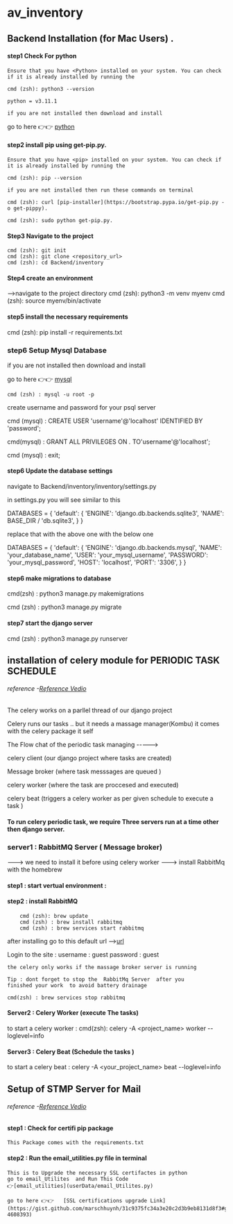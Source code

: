 # av_inventory

## Backend Installation (for Mac Users) . 

#### step1 Check For python 

    Ensure that you have <Python> installed on your system. You can check if it is already installed by running the 

    cmd (zsh): python3 --version

    python = v3.11.1

    if you are not installed then download and install 

  go to here 👉👉   [python](https://www.python.org/downloads/macos/)


#### step2 install pip using get-pip.py.
    Ensure that you have <pip> installed on your system. You can check if it is already installed by running the 

    cmd (zsh): pip --version 

    if you are not installed then run these commands on terminal 

    cmd (zsh): curl [pip-installer](https://bootstrap.pypa.io/get-pip.py -o get-pippy). 

    cmd (zsh): sudo python get-pip.py. 

#### Step3 Navigate to the project 
    cmd (zsh): git init
    cmd (zsh): git clone <repository_url>
    cmd (zsh): cd Backend/inventory

#### Step4 create an environment 
-->navigate to the project directory 
cmd (zsh): python3 -m venv myenv
cmd (zsh): source myenv/bin/activate

#### step5 install the necessary requirements

cmd (zsh): pip install -r requirements.txt

### step6 Setup Mysql Database

 if you are not installed <mysql> then download and install

 go to here 👉👉 [mysql](https://dev.mysql.com/downloads/mysql/ )

    cmd (zsh) : mysql -u root -p

 create username and password for your psql server

  cmd (mysql) : CREATE USER 'username'@'localhost' IDENTIFIED BY 'password';

  cmd(mysql) : GRANT ALL PRIVILEGES ON *.* TO'username'@'localhost';

  cmd (mysql) : exit;

#### step6 Update the database settings
 navigate to  Backend/inventory/inventory/settings.py

in settings.py you will see similar to this 

 DATABASES = {
    'default': {
        'ENGINE': 'django.db.backends.sqlite3',
        'NAME': BASE_DIR / 'db.sqlite3',
    }
}

replace that with the above one with the below one 

DATABASES = {
    'default': {
        'ENGINE': 'django.db.backends.mysql',
        'NAME': 'your_database_name',
        'USER': 'your_mysql_username',
        'PASSWORD': 'your_mysql_password',
        'HOST': 'localhost',
        'PORT': '3306',
    }
}

#### step6 make migrations to database

cmd(zsh) : python3 manage.py makemigrations

cmd (zsh) : python3 manage.py migrate

#### step7 start the django server

cmd (zsh) : python3 manage.py runserver



## installation of celery module for PERIODIC TASK SCHEDULE

###### reference -[Reference Vedio](https://youtu.be/fBfzE0yk97k)

The celery works on a parllel thread of our django project

Celery runs our tasks .. but it needs a massage manager(Kombu) it comes with the celery package it self 

The Flow chat of the periodic task managing ----->

celery client (our django project where tasks are created)

Message broker (where task messsages are queued  )

celery worker (where the task are proccesed and executed)

celery beat (triggers a celery worker as per given schedule to execute a task )

#### To run celery periodic task, we require Three servers run at a time other then django server.
### server1 : RabbitMQ Server  ( Message broker)

--->  we need to install it before using celery worker
--->  install RabbitMq with the homebrew
#### step1 : start vertual environment :
#### step2 :  install RabbitMQ
        cmd (zsh): brew update 
        cmd (zsh) : brew install rabbitmq
        cmd (zsh) : brew services start rabbitmq

after installing go to this default url -->[url](http://localhost:15672/)

Login to the site :
            username : guest
            password : guest 

    the celery only works if the massage broker server is running 

    Tip : dont forget to stop the  RabbitMq Server  after you         finished your work  to avoid battery drainage 

    cmd(zsh) : brew services stop rabbitmq

#### Server2 : Celery Worker (execute The tasks)

to start  a  celery worker :
   cmd(zsh): celery -A <project_name> worker --loglevel=info

#### Server3 : Celery Beat (Schedule the tasks )
to start a  celery beat :
    celery -A <your_project_name> beat --loglevel=info



## Setup of STMP Server for Mail 

###### reference -[Reference Vedio](https://youtu.be/1YXVdyVuFGA)

#### step1 : Check for certifi pip package
    This Package comes with the requirements.txt 

#### step2 : Run the email_utilities.py file in terminal 
    This is to Upgrade the necessary SSL certifactes in python
    go to email_Utilites  and Run This Code
    👉[email_utilities](userData/email_Utilites.py)

    go to here 👉👉   [SSL certifications upgrade Link](https://gist.github.com/marschhuynh/31c9375fc34a3e20c2d3b9eb8131d8f3#gistcomment-4608393)
